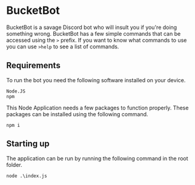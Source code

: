 # BucketBot
BucketBot is a savage Discord bot who will insult you if you're doing something wrong. BucketBot has a few simple commands that can be accessed using the `>` prefix. If you want to know what commands to use you can use `>help` to see a list of commands.

## Requirements
To run the bot you need the following software installed on your device.
```
Node.JS
npm
```
This Node Application needs a few packages to function properly. These packages can be installed using the following command.
```
npm i
```

## Starting up
The application can be run by running the following command in the root folder.
```
node .\index.js
```